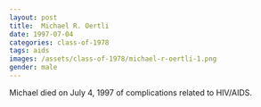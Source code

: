 ```yaml
---
layout: post
title:  Michael R. Oertli
date: 1997-07-04
categories: class-of-1978
tags: aids
images: /assets/class-of-1978/michael-r-oertli-1.png
gender: male
---
```

Michael died on July 4, 1997 of complications related to HIV/AIDS.
